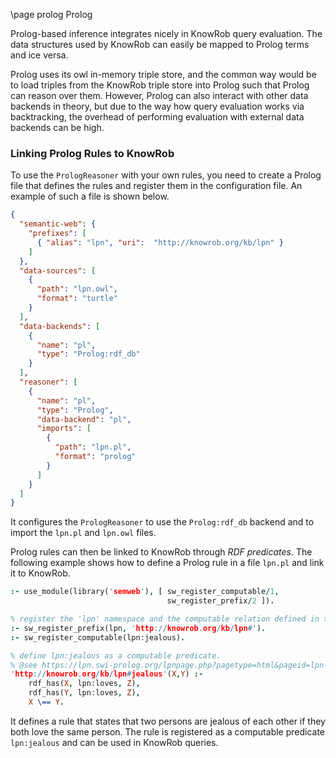 \page prolog Prolog

Prolog-based inference integrates nicely in KnowRob query evaluation.
The data structures used by KnowRob can easily be mapped to Prolog terms and ice versa.

Prolog uses its owl in-memory triple store, and the common way would be to load triples from the KnowRob triple store into Prolog
such that Prolog can reason over them.
However, Prolog can also interact with other data backends in theory, but due to the way how query evaluation works via backtracking,
the overhead of performing evaluation with external data backends can be high.

### Linking Prolog Rules to KnowRob

To use the `PrologReasoner` with your own rules, you need to create a Prolog file that defines the rules and register them in the configuration file.
An example of such a file is shown below.

```json
{
  "semantic-web": {
    "prefixes": [
      { "alias": "lpn", "uri":  "http://knowrob.org/kb/lpn" }
    ]
  },
  "data-sources": [
    {
      "path": "lpn.owl",
      "format": "turtle"
    }
  ],
  "data-backends": [
    {
      "name": "pl",
      "type": "Prolog:rdf_db"
    }
  ],
  "reasoner": [
    {
      "name": "pl",
      "type": "Prolog",
      "data-backend": "pl",
      "imports": [
        {
          "path": "lpn.pl",
          "format": "prolog"
        }
      ]
    }
  ]
}
```

It configures the `PrologReasoner` to use the `Prolog:rdf_db` backend and to import the `lpn.pl` and `lpn.owl` files.

Prolog rules can then be linked to KnowRob through *RDF predicates*.
The following example shows how to define a Prolog rule in a file `lpn.pl` and link it to KnowRob.

```prolog
:- use_module(library('semweb'), [ sw_register_computable/1,
                                   sw_register_prefix/2 ]).

% register the 'lpn' namespace and the computable relation defined in this file.
:- sw_register_prefix(lpn, 'http://knowrob.org/kb/lpn#').
:- sw_register_computable(lpn:jealous).

% define lpn:jealous as a computable predicate.
% @see https://lpn.swi-prolog.org/lpnpage.php?pagetype=html&pageid=lpn-htmlse1
'http://knowrob.org/kb/lpn#jealous'(X,Y) :-
	rdf_has(X, lpn:loves, Z),
	rdf_has(Y, lpn:loves, Z),
	X \== Y.

```

It defines a rule that states that two persons are jealous of each other if they both love the same person.
The rule is registered as a computable predicate `lpn:jealous` and can be used in KnowRob queries.
